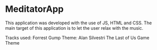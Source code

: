 # MeditatorApp

This application was developed with the use of JS, HTML and CSS. 
The main target of this application is to let the user relax with the music. 

Tracks used: 
Forrest Gump Theme: Alan Silvestri
The Last of Us Game Theme


